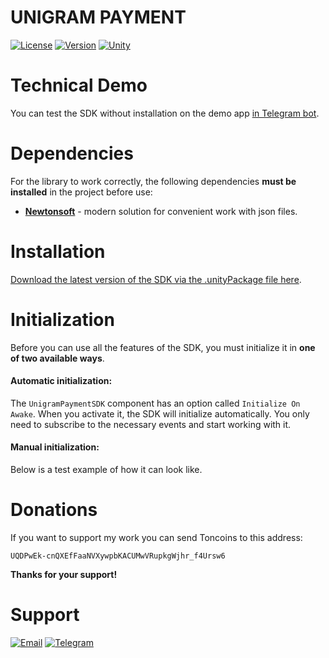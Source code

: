 # UNIGRAM PAYMENT

[![License](https://img.shields.io/github/license/MrVeit/Veittech-UnigramPayment?color=318CE7&style=flat-square)](LICENSE)
[![Version](https://img.shields.io/github/package-json/v/MrVeit/Veittech-UnigramPayment?color=318CE7&style=flat-square)](package.json)
[![Unity](https://img.shields.io/badge/Unity-2020.1+-2296F3.svg?color=318CE7&style=flat-square)](https://unity.com/releases/editor/archive)

# Technical Demo

You can test the SDK without installation on the demo app [in Telegram bot](https://t.me/UnigramPayment_bot/launch).

# Dependencies

For the library to work correctly, the following dependencies **must be installed** in the project before use:
- **[Newtonsoft](https://www.youtube.com/watch?v=3H6xkl_EsvQ)** - modern solution for convenient work with json files.

# Installation

[Download the latest version of the SDK via the .unityPackage file here](https://github.com/MrVeit/Veittech-UnigramPayment/releases).

# Initialization

Before you can use all the features of the SDK, you must initialize it in **one of two available ways**.

#### Аutomatic initialization:
The `UnigramPaymentSDK` component has an option called `Initialize On Awake`. When you activate it, the SDK will initialize automatically. You only need to subscribe to the necessary events and start working with it.

#### Manual initialization:
Below is a test example of how it can look like.

# Donations

If you want to support my work you can send Toncoins to this address:
```
UQDPwEk-cnQXEfFaaNVXywpbKACUMwVRupkgWjhr_f4Ursw6
```

**Thanks for your support!**

# Support

[![Email](https://img.shields.io/badge/-gmail-090909?style=for-the-badge&logo=gmail)](https://mail.google.com/mail/?view=cm&fs=1&to=misster.veit@gmail.com)
[![Telegram](https://img.shields.io/badge/-Telegram-090909?style=for-the-badge&logo=telegram)](https://t.me/MrVeit)
